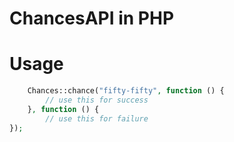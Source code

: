 # ChancesAPI in PHP

# Usage
```php
    Chances::chance("fifty-fifty", function () {
        // use this for success
    }, function () {
        // use this for failure
});
```
